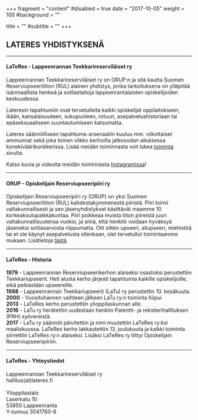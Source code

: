 +++
fragment = "content"
#disabled = true
date = "2017-10-05"
weight = 100
#background = ""

title = ""
#subtitle = ""
+++
## LATERES YHDISTYKSENÄ
---

#### LaTeRes - Lappeenrannan Teekkarireserviläiset ry 

Lappeenrannan Teekkarireserviläiset ry on ORUP:n ja sitä kautta Suomen Reserviupseeriliiton (RUL) alainen yhdistys, jonka tarkoituksena on ylläpitää isänmaallista henkeä ja sotilastaitoja lappeenrantalaisten opiskelijoiden keskuudessa.

Lateresin tapahtumiin ovat tervetulleita kaikki opiskelijat oppilaitokseen, ikään, kansalaisuuteen, sukupuoleen, rotuun, asepalvelushistoriaan tai epäseksuaaliseen suuntautumiseen katsomatta.

Lateres säännölliseen tapahtuma-arsenaaliin kuuluu mm. viikottaiset ammunnat sekä joka toinen viikko kerhoilta jatkosodan aikaisessa konekivääribunkkerissa. Lisää meidän toiminnasta voit lukea [toiminta](/toiminta) sivulta.

Katso kuvia ja videoita meidän toiminnasta  [Instagramissa](https://www.instagram.com/lateres_ry/)!

---

#### ORUP - Opiskelijain Reserviupseeripiiri ry

Opiskelijain Reserviupseeripiiri ry (ORUP) on yksi Suomen Reserviupseeriliiton (RUL) kahdestakymmenestä piiristä. Piiri toimii valtakunnallisesti ja sen jäsenyhdistykset käsittävät maamme 10 korkeakoulupaikkakuntaa. Piiri poikkeaa muista liiton piireistä juuri valtakunnallisuutensa vuoksi, ja siinä, että henkilö voidaan hyväksyä jäseneksi sotilasarvosta riippumatta. Olit sitten upseeri, aliupseeri, miehistöä tai et ole käynyt asepalvelusta ollenkaan, olet tervetullut toimintaamme mukaan. Lisätietoja [tästä](https://www.rul.fi/orup/). 

---
#### LaTeRes - Historia

**1979** - Lappeenrannan Reserviupseerikerhon alaiseksi osastoksi perustettiin Teekkariupseerit. Heti alusta kerho järjesti tapahtumia kaikille opiskelijoille, eikä pelkästään upseereille.<br>
**1988** - Lappeenrannan Teekkariupseerit (LaTu) ry perustettin 10. kesäkuuta.<br>
**2000** - Vuosituhannen vaihteen jälkeen LaTu ry:n toiminta hiipui<br>
**2013** - LaTeRes kerho perustettiin ylioppilaskunnan alle.<br>
**2016** - LaTu ry herätettiin uudestaan henkiin Patentti- ja rekisterihallituksen (PRH) syövereistä.<br>
**2017** - LaTu ry säännöt päivitettiin ja nimi muutettiin LaTeRes ry:ksi maaliskuussa. LaTeRes kerho lakkautettiin 13. joulukuuta ja kaikki toiminta siirrettiin LaTeRes ry:n alaiseksi. Lisäksi LaTeRes ry liittyi Opiskelijain Reserviupseeripiiriin.<br>

---

#### LaTeRes - Yhteystiedot

Lappeenrannan Teekkarireserviläiset ry<br>
hallitus(at)lateres.fi<br><br>
Ylioppilastalo<br>
Laserkatu 10<br>
53850 Lappeenranta<br>
Y-tunnus 3041760-8<br>